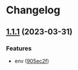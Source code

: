# Changelog

## [1.1.1](https://github.com/vios-onboarding/ars/compare/v1.1.0...v1.1.1) (2023-03-31)


### Features

* env ([905ec2f](https://github.com/vios-onboarding/ars/commit/905ec2fc8f35e156617575127ea720efd80e892e))
